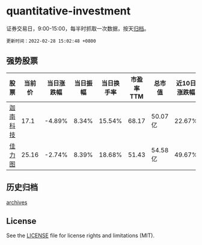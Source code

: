 # quantitative-investment

证券交易日，9:00-15:00，每半时抓取一次数据，按天[归档](archives)。

`更新时间：2022-02-28 15:02:48 +0800`

## 强势股票

|股票|当前价|当日涨跌幅|当日振幅|当日换手率|市盈率TTM|总市值|近10日涨跌幅|
|----|----|----|----|----|----|----|----|
|[迦南科技](https://xueqiu.com/S/SZ300412)|17.1|-4.89%|8.34%|15.54%|68.17|50.07亿|22.67%|
|[佳力图](https://xueqiu.com/S/SH603912)|25.16|-2.74%|8.39%|18.68%|51.43|54.58亿|49.67%|

## 历史归档

[archives](archives)

## License

See the [LICENSE](LICENSE) file for license rights and limitations (MIT).